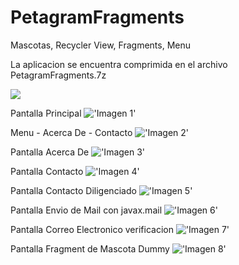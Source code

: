 # PetagramFragments

Mascotas, Recycler View, Fragments, Menu

La aplicacion se encuentra comprimida en el archivo PetagramFragments.7z

![](../../tree/master/screenshoot/petagram1.png)

Pantalla Principal
!['Imagen 1'](https://github.com/bicolorman/PetagramFragments/blob/main/screenshoot/petagram1.png?raw=true)


Menu - Acerca De - Contacto
!['Imagen 2'](https://github.com/bicolorman/PetagramFragments/blob/main/screenshoot/petagram2.png?raw=true)

Pantalla Acerca De
!['Imagen 3'](https://github.com/bicolorman/PetagramFragments/blob/main/screenshoot/petagram3.png?raw=true)

Pantalla Contacto
!['Imagen 4'](https://github.com/bicolorman/PetagramFragments/blob/main/screenshoot/petagram4.png?raw=true)

Pantalla Contacto Diligenciado
!['Imagen 5'](https://github.com/bicolorman/PetagramFragments/blob/main/screenshoot/petagram5.png?raw=true)

Pantalla Envio de Mail con javax.mail
!['Imagen 6'](https://github.com/bicolorman/PetagramFragments/blob/main/screenshoot/petagram6.png?raw=true)

Pantalla Correo Electronico verificacion
!['Imagen 7'](https://github.com/bicolorman/PetagramFragments/blob/main/screenshoot/petagram7.png?raw=true)

Pantalla Fragment de Mascota Dummy
!['Imagen 8'](https://github.com/bicolorman/PetagramFragments/blob/main/screenshoot/petagram8.png?raw=true)
